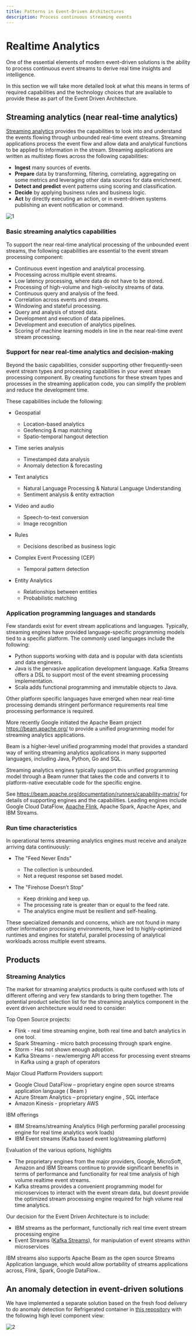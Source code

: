 ```yaml
---
title: Patterns in Event-Driven Architectures
description: Process continuous streaming events
---
```


# Realtime Analytics

One of the essential elements of modern event-driven solutions is the ability to process continuous event streams to derive real time insights and intelligence.

In this section we will take more detailed look at what this means in terms of required capabilities and the technology choices that are available to provide these as part of the Event Driven Architecture.

## Streaming analytics (near real-time analytics)

[Streaming analytics](https://cloud.ibm.com/catalog/services/streaming-analytics) provides the capabilities to look into and understand the events flowing through unbounded real-time event streams. Streaming applications process the event flow and allow data and analytical functions to be applied to information in the stream. Streaming applications are written as multistep flows across the following capabilities:

* **Ingest** many sources of events.
* **Prepare** data by transforming, filtering, correlating, aggregating on some metrics and leveraging other data sources for data enrichment.
* **Detect and predict** event patterns using scoring and classification.
* **Decide** by applying business rules and business logic.
* **Act** by directly executing an action, or in event-driven systems publishing an event notification or command.

![1](./images/rt-analytics-app-pattern.png)

### Basic streaming analytics capabilities

To support the near real-time analytical processing of the unbounded event streams, the following capabilities are essential to the event stream processing component:

* Continuous event ingestion and analytical processing.
* Processing across multiple event streams.
* Low latency processing, where data do not have to be stored.
* Processing of high-volume and high-velocity streams of data.
* Continuous query and analysis of the feed.
* Correlation across events and streams.
* Windowing and stateful processing.
* Query and analysis of stored data.
* Development and execution of data pipelines.
* Development and execution of analytics pipelines.
* Scoring of machine learning models in line in the near real-time event stream processing.

### Support for near real-time analytics and decision-making

Beyond the basic capabilities, consider supporting other frequently-seen event stream types and processing capabilities in your event stream processing component. By creating functions for these stream types and processes in the streaming application code, you can simplify the problem and reduce the development time.

These capabilities include the following:

* Geospatial

    * Location-based analytics
    * Geofencing & map matching
    * Spatio-temporal hangout detection

* Time series analysis

    * Timestamped data analysis
    * Anomaly detection & forecasting

* Text analytics

    * Natural Language Processing & Natural Language Understanding
    * Sentiment analysis & entity extraction

* Video and audio

    * Speech-to-text conversion
    * Image recognition

* Rules

    * Decisions described as business logic

* Complex Event Processing (CEP)

    * Temporal pattern detection

* Entity Analytics

    * Relationships between entities
    * Probabilistic matching

### Application programming languages and standards

Few standards exist for event stream applications and languages. Typically, streaming engines have provided language-specific programming models tied to a specific platform.  The commonly used languages include the following:

* Python supports working with data and is popular with data scientists and data engineers.
* Java is the pervasive application development language. Kafka Streams offers a DSL to support most of the event streaming processing implementation.
* Scala adds functional programming and immutable objects to Java.

Other platform specific languages have emerged when near real-time processing demands stringent performance requirements real time processing performance is required.

More recently Google initiated the Apache Beam project https://beam.apache.org/ to provide a unified programming model for streaming analytics applications.

Beam is a higher-level unified programming model that provides a standard way of writing streaming analytics applications in many supported languages, including Java, Python, Go and SQL.

Streaming analytics engines typically support this unified programming model through a Beam runner that takes the code and converts it to platform-native executable code for the specific engine.

See https://beam.apache.org/documentation/runners/capability-matrix/ for details of supporting engines and the capabilities.  Leading engines include Google Cloud DataFlow, [Apache Flink](https://flink.apache.org/), Apache Spark, Apache Apex, and IBM Streams.

### Run time characteristics

In operational terms streaming analytics engines must receive and analyze arriving data continuously:

* The "Feed Never Ends"

    * The collection is unbounded.
    * Not a request response set based model.

* The "Firehose Doesn’t Stop"

    * Keep drinking and keep up.
    * The processing rate is greater than or equal to the feed rate.
    * The analytics engine must be resilient and self-healing.

These specialized demands and concerns, which are not found in many other information processing environments, have led to highly-optimized runtimes and engines for stateful, parallel processing of analytical workloads across multiple event streams.

## Products

### Streaming Analytics

The market for streaming analytics products is quite confused with lots of different offering and very few standards to bring them together.  The potential product selection list for the streaming analytics component in the event driven architecture would need to consider:

Top Open Source projects:

* Flink - real time streaming engine, both real time and batch analytics in one tool.
* Spark Streaming - micro batch processing through spark engine.
* Storm - Has not shown enough adoption.
* Kafka Streams - new/emerging API access for processing event streams in Kafka using a graph of operators

Major Cloud Platform Providers support:

* Google Cloud DataFlow – proprietary engine open source streams application language ( Beam )
* Azure Stream Analytics – proprietary engine , SQL interface
* Amazon Kinesis - proprietary AWS

IBM offerings

* IBM Streams/streaming Analytics (High performing parallel processing engine for real time analytics work loads)
* IBM Event streams (Kafka based event log/streaming platform)

Evaluation of the various options, highlights

* The proprietary engines from the major providers, Google, MicroSoft, Amazon and IBM Streams continue to provide significant benefits in terms of performance and functionality for real time analysis of high volume realtime event streams.
* Kafka streams provides a convenient programming model for microservices to interact with the event stream data, but doesnt provide the optimized stream processing engine required for high volume real time analytics.

Our decision for the Event Driven Architecture is to include:

* IBM streams as the performant, functionally rich real time event stream processing engine
* Event Streams ([Kafka Streams](/technology/kafka-streams/)), for manipulation of event streams within microservices

IBM streams also supports Apache Beam as the open source Streams Application language,  which would allow portability of streams applications across, Flink, Spark, Google DataFlow..

## An anomaly detection in event-driven solutions

We have implemented a separate solution based on the fresh food delivery to do anomaly detection for Refrigerated container in [this repository](https://github.com/ibm-cloud-architecture/refarch-reefer-ml) with the following high level component view:

![2](./images/cp-solution-view.png)
